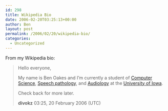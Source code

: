 ```yaml
---
id: 298
title: Wikipedia Bio
date: 2006-02-20T03:25:13+00:00
author: Ben
layout: post
permalink: /2006/02/20/wikipedia-bio/
categories:
  - Uncategorized
---
```

From my Wikipedia bio:

> Hello everyone,
> 
> My name is Ben Oakes and I&#8217;m currently a student of [Computer Science](http://en.wikipedia.org/wiki/Computer_Science "Computer Science"), [Speech pathology](http://en.wikipedia.org/wiki/Speech_pathology "Speech pathology"), and [Audiology](http://en.wikipedia.org/wiki/Audiology "Audiology") at the [University of Iowa](http://en.wikipedia.org/wiki/University_of_Iowa "University of Iowa").
> 
> Check back for more later.
> 
> **divokz** 03:25, 20 February 2006 (UTC)
